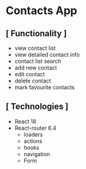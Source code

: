 # Contacts App

## [ Functionality ]
- view contact list
- view detailed contact info
- contact list search 
- add new contact
- edit contact
- delete contact
- mark favourite contacts


## [ Technologies ]
- React 18
- React-router 6.4
  - loaders
  - actions
  - hooks
  - navigation
  - Form